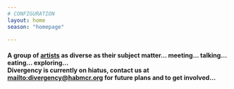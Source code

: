 ```yaml
---
# CONFIGURATION
layout: home
season: "homepage"

---  
```

#### A group of [artists](/current/artist) as diverse as their subject matter… meeting… talking… eating… exploring…<br>Divergency is currently on hiatus, contact us at <mailto:divergency@habmcr.org> for future plans and to get involved…<br>   